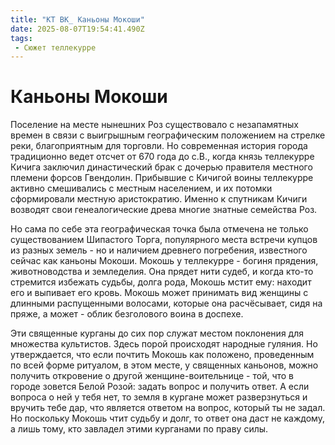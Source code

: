 ```yaml
---
title: "КТ ВК_ Каньоны Мокоши"
date: 2025-08-07T19:54:41.490Z
tags:
 - Сюжет теллекурре
---
```


Каньоны Мокоши
==============

Поселение на месте нынешних Роз существовало с незапамятных времен в
связи с выигрышным географическим положением на стрелке реки,
благоприятным для торговли. Но современная история города традиционно
ведет отсчет от 670 года до с.В., когда князь теллекурре Кичига заключил
династический брак с дочерью правителя местного племени форсов
Гвендолин. Прибывшие с Кичигой воины теллекурре активно смешивались с
местным населением, и их потомки сформировали местную аристократию.
Именно к спутникам Кичиги возводят свои генеалогические древа многие
знатные семейства Роз.

Но сама по себе эта географическая точка была отмечена не только
существованием Шипастого Торга, популярного места встречи купцов из
разных земель - но и наличием древнего погребения, известного сейчас как
каньоны Мокоши. Мокошь у теллекурре - богиня прядения, животноводства и
земледелия. Она прядет нити судеб, и когда кто-то стремится избежать
судьбы, долга рода, Мокошь мстит ему: находит его и выпивает его кровь.
Мокошь может принимать вид женщины с длинными распущенными волосами,
которые она расчёсывает, сидя на пряже, а может - облик безголового
воина в доспехе.

Эти священные курганы до сих пор служат местом поклонения для множества
культистов. Здесь порой происходят народные гуляния. Но утверждается,
что если почтить Мокошь как положено, проведенным по всей форме
ритуалом, в этом месте, у священных каньонов, можно получить откровение
о другой женщине-воительнице - той, что в городе зовется Белой Розой:
задать вопрос и получить ответ. А если вопроса о ней у тебя нет, то
земля в кургане может разверзнуться и вручить тебе дар, что является
ответом на вопрос, который ты не задал. Но поскольку Мокошь чтит судьбу
и долг, то ответ она даст не каждому, а лишь тому, кто завладел этими
курганами по праву силы.

